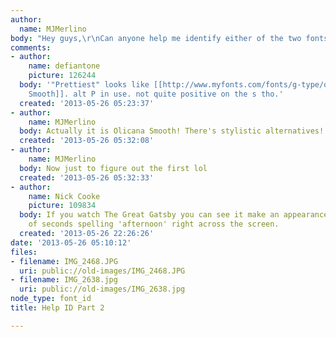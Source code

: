 ```yaml
---
author:
  name: MJMerlino
body: "Hey guys,\r\nCan anyone help me identify either of the two fonts in these pictures?\r\n\r\nThanks!"
comments:
- author:
    name: defiantone
    picture: 126244
  body: '"Prettiest" looks like [[http://www.myfonts.com/fonts/g-type/olicana/|Olicana
    Smooth]]. alt P in use. not quite positive on the s tho.'
  created: '2013-05-26 05:23:37'
- author:
    name: MJMerlino
  body: Actually it is Olicana Smooth! There's stylistic alternatives! Thank you!
  created: '2013-05-26 05:32:08'
- author:
    name: MJMerlino
  body: Now just to figure out the first lol
  created: '2013-05-26 05:32:33'
- author:
    name: Nick Cooke
    picture: 109834
  body: If you watch The Great Gatsby you can see it make an appearance for a couple
    of seconds spelling 'afternoon' right across the screen.
  created: '2013-05-26 22:26:26'
date: '2013-05-26 05:10:12'
files:
- filename: IMG_2468.JPG
  uri: public://old-images/IMG_2468.JPG
- filename: IMG_2638.jpg
  uri: public://old-images/IMG_2638.jpg
node_type: font_id
title: Help ID Part 2

---
```

